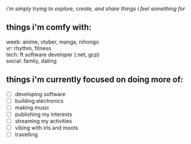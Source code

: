 _i'm simply trying to explore, create, and share things i feel something for_ 


## things i'm comfy with:
weeb: anime, vtuber, manga, nihongo  
vr: rhythm, fitness  
tech: ft software developer (.net, gcp)  
social: family, dating

## things i'm currently focused on doing more of:  
- [ ] developing software  
- [ ] building electronics  
- [ ] making music
- [ ] publishing my interests  
- [ ] streaming my activities  
- [ ] vibing with irls and moots
- [ ] travelling

<!---
kyaftwin/kyaftwin is a ✨ special ✨ repository because its `README.md` (this file) appears on your GitHub profile.
You can click the Preview link to take a look at your changes.
--->

